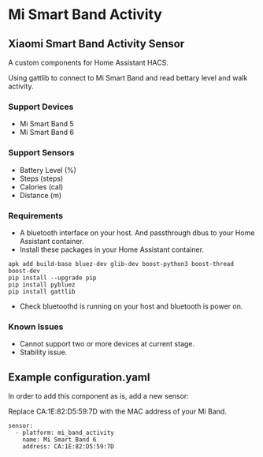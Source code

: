 # Mi Smart Band Activity
## Xiaomi Smart Band Activity Sensor

A custom components for Home Assistant HACS.

Using gattlib to connect to Mi Smart Band and read bettary level and walk activity.

### Support Devices
* Mi Smart Band 5
* Mi Smart Band 6

### Support Sensors
* Battery Level (%)
* Steps (steps)
* Calories (cal)
* Distance (m)

### Requirements
* A bluetooth interface on your host. And passthrough dbus to your Home Assistant container.
* Install these packages in your Home Assistant container.
```
apk add build-base bluez-dev glib-dev boost-python3 boost-thread boost-dev
pip install --upgrade pip
pip install pybluez
pip install gattlib
```
* Check bluetoothd is running on your host and bluetooth is power on.

### Known Issues
* Cannot support two or more devices at current stage.
* Stability issue.

## Example configuration.yaml
In order to add this component as is, add a new sensor:

Replace CA:1E:82:D5:59:7D with the MAC address of your Mi Band.
```
sensor:
  - platform: mi_band_activity
    name: Mi Smart Band 6
    address: CA:1E:82:D5:59:7D
```